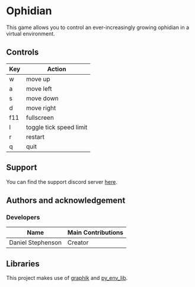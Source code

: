 # Ophidian
This game allows you to control an ever-increasingly growing ophidian in a virtual environment. 

## Controls
Key | Action
------------ | -------------
w | move up
a | move left
s | move down
d | move right
f11 | fullscreen
l | toggle tick speed limit
r | restart
q | quit

## Support
You can find the support discord server [here](https://discord.gg/49J4RHQxhy).

## Authors and acknowledgement
### Developers
Name | Main Contributions
------------ | -------------
Daniel Stephenson | Creator

## Libraries
This project makes use of [graphik](https://github.com/Preponderous-Software/graphik) and [py_env_lib](https://github.com/Preponderous-Software/py_env_lib).
